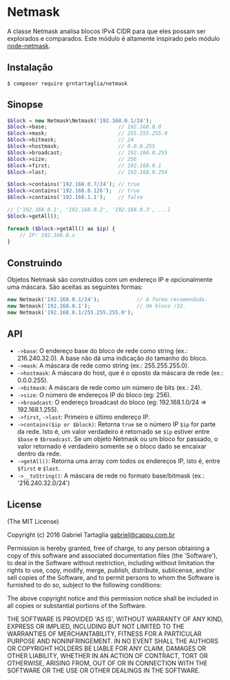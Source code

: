 Netmask
=======

A classe Netmask analisa blocos IPv4 CIDR para que eles possam ser explorados e comparados. Este módulo é altamente inspirado pelo módulo [node-netmask](https://github.com/rs/node-netmask).

Instalação
-----------

```shell
$ composer require grntartaglia/netmask
```

Sinopse
--------

```php
$block = new Netmask\Netmask('192.168.0.1/24');
$block->base;                       // 192.168.0.0
$block->mask;                       // 255.255.255.0
$block->bitmask;                    // 24
$block->hostmask;                   // 0.0.0.255
$block->broadcast;                  // 192.168.0.255
$block->size;                       // 256
$block->first;                      // 192.168.0.1
$block->last;                       // 192.168.0.254

$block->contains('192.168.0.7/24'); // true
$block->contains('192.168.0.126');  // true
$block->contains('192.168.1.1');    // false

// ['192.168.0.1', '192.168.0.2', '192.168.0.3', ...]
$block->getAll();

foreach ($block->getAll() as $ip) {
    // IP: 192.168.0.x
}
```

Construindo
------------

Objetos Netmask são construídos com um endereço IP e opcionalmente uma máscara. São aceitas as seguintes formas:

```php
new Netmask('192.168.0.1/24');            // A forma recomendada.
new Netmask('192.168.0.1');               // Um bloco /32.
new Netmask('192.168.0.1/255.255.255.0');
```

API
---

- `->base`: O endereço base do bloco de rede como string (ex.: 216.240.32.0). A base não dá uma indicação do tamanho do bloco.
- `->mask`: A máscara de rede como string (ex.: 255.255.255.0).
- `->hostmask`: A máscara do host, que é o oposto da máscara de rede (ex.: 0.0.0.255).
- `->bitmask`: A máscara de rede como um número de bits (ex.: 24).
- `->size`: O número de endereços IP do bloco (eg: 256).
- `->broadcast`: O endereço broadcast do bloco (eg: 192.168.1.0/24 => 192.168.1.255).
- `->first`, `->last`: Primeiro e último endereço IP.
- `->contains($ip or $block)`: Retorna `true` se o número IP `$ip` for parte da rede. Isto é, um valor verdadeiro é retornado se `$ip` estiver entre `$base` e `$broadcast`. Se um objeto Netmask ou um bloco for passado, o valor retornado é verdadeiro somente se o bloco dado se encaixar dentro da rede.
- `->getAll()`: Retorna uma array com todos os endereços IP, isto é, entre `$first` e `$last`.
- `->__toString()`: A máscara de rede no formato base/bitmask (ex.: '216.240.32.0/24')

License
-------

(The MIT License)

Copyright (c) 2016 Gabriel Tartaglia <gabriel@cappu.com.br>

Permission is hereby granted, free of charge, to any person obtaining a copy of this software and associated documentation files (the 'Software'), to deal in the Software without restriction, including without limitation the rights to use, copy, modify, merge, publish, distribute, sublicense, and/or sell copies of the Software, and to permit persons to whom the Software is furnished to do so, subject to the following conditions:

The above copyright notice and this permission notice shall be included in all copies or substantial portions of the Software.

THE SOFTWARE IS PROVIDED 'AS IS', WITHOUT WARRANTY OF ANY KIND, EXPRESS OR IMPLIED, INCLUDING BUT NOT LIMITED TO THE WARRANTIES OF MERCHANTABILITY, FITNESS FOR A PARTICULAR PURPOSE AND NONINFRINGEMENT. IN NO EVENT SHALL THE AUTHORS OR COPYRIGHT HOLDERS BE LIABLE FOR ANY CLAIM, DAMAGES OR OTHER LIABILITY, WHETHER IN AN ACTION OF CONTRACT, TORT OR OTHERWISE, ARISING FROM, OUT OF OR IN CONNECTION WITH THE SOFTWARE OR THE USE OR OTHER DEALINGS IN THE SOFTWARE.
